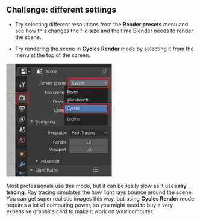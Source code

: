 ## Challenge: different settings

+ Try selecting different resolutions from the **Render presets** menu and see how this changes the file size and the time Blender needs to render the scene.

+ Try rendering the scene in **Cycles Render** mode by selecting it from the menu at the top of the screen.

![Cycles render](images/cycles-render.png)

Most professionals use this mode, but it can be really slow as it uses **ray tracing**. Ray tracing simulates the how light rays bounce around the scene. You can get super realistic images this way, but using **Cycles Render** mode requires a lot of computing power, so you might need to buy a very expensive graphics card to make it work on your computer.